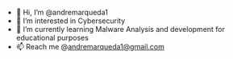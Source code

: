 - 👋 Hi, I’m @andremarqueda1
- 👀 I’m interested in Cybersecurity 
- 🌱 I’m currently learning Malware Analysis and development for educational purposes
- 📫 Reach me @andremarqueda1@gmail.com
